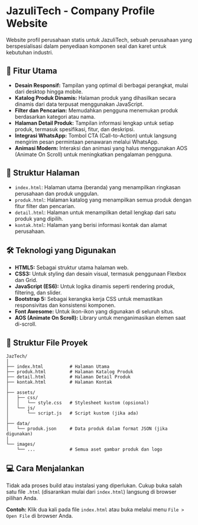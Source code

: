 # JazuliTech - Company Profile Website

Website profil perusahaan statis untuk JazuliTech, sebuah perusahaan yang berspesialisasi dalam penyediaan komponen seal dan karet untuk kebutuhan industri.

## 🚀 Fitur Utama

- **Desain Responsif:** Tampilan yang optimal di berbagai perangkat, mulai dari desktop hingga mobile.
- **Katalog Produk Dinamis:** Halaman produk yang dihasilkan secara dinamis dari data terpusat menggunakan JavaScript.
- **Filter dan Pencarian:** Memudahkan pengguna menemukan produk berdasarkan kategori atau nama.
- **Halaman Detail Produk:** Tampilan informasi lengkap untuk setiap produk, termasuk spesifikasi, fitur, dan deskripsi.
- **Integrasi WhatsApp:** Tombol CTA (Call-to-Action) untuk langsung mengirim pesan permintaan penawaran melalui WhatsApp.
- **Animasi Modern:** Interaksi dan animasi yang halus menggunakan AOS (Animate On Scroll) untuk meningkatkan pengalaman pengguna.

## 📂 Struktur Halaman

- `index.html`: Halaman utama (beranda) yang menampilkan ringkasan perusahaan dan produk unggulan.
- `produk.html`: Halaman katalog yang menampilkan semua produk dengan fitur filter dan pencarian.
- `detail.html`: Halaman untuk menampilkan detail lengkap dari satu produk yang dipilih.
- `kontak.html`: Halaman yang berisi informasi kontak dan alamat perusahaan.

## 🛠️ Teknologi yang Digunakan

- **HTML5:** Sebagai struktur utama halaman web.
- **CSS3:** Untuk styling dan desain visual, termasuk penggunaan Flexbox dan Grid.
- **JavaScript (ES6):** Untuk logika dinamis seperti rendering produk, filtering, dan slider.
- **Bootstrap 5:** Sebagai kerangka kerja CSS untuk memastikan responsivitas dan konsistensi komponen.
- **Font Awesome:** Untuk ikon-ikon yang digunakan di seluruh situs.
- **AOS (Animate On Scroll):** Library untuk menganimasikan elemen saat di-scroll.

## 📁 Struktur File Proyek

```
JazTech/
│
├── index.html          # Halaman Utama
├── produk.html         # Halaman Katalog Produk
├── detail.html         # Halaman Detail Produk
├── kontak.html         # Halaman Kontak
│
├── assets/
│   ├── css/
│   │   └── style.css   # Stylesheet kustom (opsional)
│   └── js/
│       └── script.js   # Script kustom (jika ada)
│
├── data/
│   └── produk.json     # Data produk dalam format JSON (jika digunakan)
│
└── images/
    └── ...             # Semua aset gambar produk dan logo
```

## 💻 Cara Menjalankan

Tidak ada proses build atau instalasi yang diperlukan. Cukup buka salah satu file `.html` (disarankan mulai dari `index.html`) langsung di browser pilihan Anda.

**Contoh:**
Klik dua kali pada file `index.html` atau buka melalui menu `File > Open File` di browser Anda.